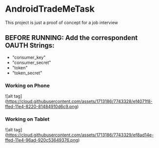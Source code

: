 # AndroidTradeMeTask
This project is just a proof of concept for a job interview 

## BEFORE RUNNING: Add the correspondent OAUTH Strings:
- "consumer_key"
- "consumer_secret"
- "token"
- "token_secret"

### Working on Phone
![alt tag] (https://cloud.githubusercontent.com/assets/1713186/7743328/ef4071f8-ffed-11e4-8220-81484910d6c9.png)

### Working on Tablet
![alt tag] (https://cloud.githubusercontent.com/assets/1713186/7743329/ef8ad14e-ffed-11e4-96ad-920c53649376.png)



